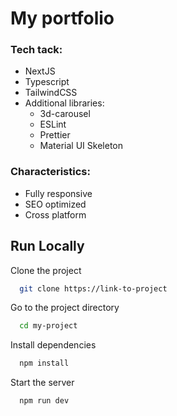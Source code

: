 # My portfolio

### Tech tack:
* NextJS
* Typescript
* TailwindCSS
* Additional libraries:
    * 3d-carousel
    * ESLint
    * Prettier
    * Material UI Skeleton

### Characteristics:
- Fully responsive
- SEO optimized
- Cross platform

## Run Locally
Clone the project

```bash
  git clone https://link-to-project
```

Go to the project directory

```bash
  cd my-project
```

Install dependencies

```bash
  npm install
```

Start the server

```bash
  npm run dev
```